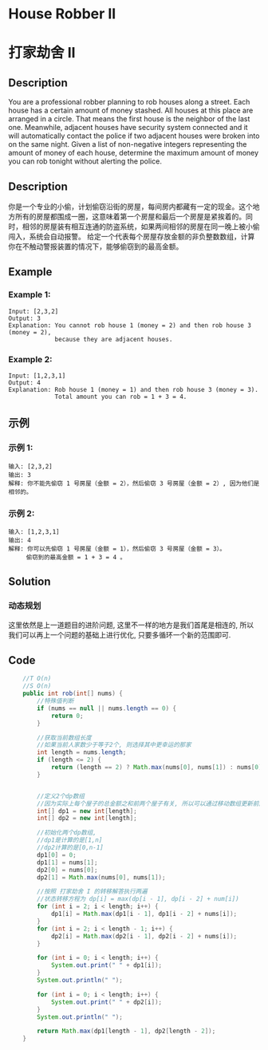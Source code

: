 # House Robber II
# 打家劫舍 II

## Description
You are a professional robber planning to rob houses along a street. Each house has a certain amount of money stashed. All houses at this place are arranged in a circle. That means the first house is the neighbor of the last one. Meanwhile, adjacent houses have security system connected and it will automatically contact the police if two adjacent houses were broken into on the same night.
Given a list of non-negative integers representing the amount of money of each house, determine the maximum amount of money you can rob tonight without alerting the police.

## Description
你是一个专业的小偷，计划偷窃沿街的房屋，每间房内都藏有一定的现金。这个地方所有的房屋都围成一圈，这意味着第一个房屋和最后一个房屋是紧挨着的。同时，相邻的房屋装有相互连通的防盗系统，如果两间相邻的房屋在同一晚上被小偷闯入，系统会自动报警。
给定一个代表每个房屋存放金额的非负整数数组，计算你在不触动警报装置的情况下，能够偷窃到的最高金额。

## Example
### Example 1:
    Input: [2,3,2]
    Output: 3
    Explanation: You cannot rob house 1 (money = 2) and then rob house 3 (money = 2),
                 because they are adjacent houses.

### Example 2:
    Input: [1,2,3,1]
    Output: 4
    Explanation: Rob house 1 (money = 1) and then rob house 3 (money = 3).
                 Total amount you can rob = 1 + 3 = 4.

## 示例
### 示例 1:
    输入: [2,3,2]
    输出: 3
    解释: 你不能先偷窃 1 号房屋（金额 = 2），然后偷窃 3 号房屋（金额 = 2）, 因为他们是相邻的。

### 示例 2:
    输入: [1,2,3,1]
    输出: 4
    解释: 你可以先偷窃 1 号房屋（金额 = 1），然后偷窃 3 号房屋（金额 = 3）。
         偷窃到的最高金额 = 1 + 3 = 4 。

## Solution
### 动态规划
这里依然是上一道题目的进阶问题, 这里不一样的地方是我们首尾是相连的, 所以我们可以再上一个问题的基础上进行优化, 只要多循环一个新的范围即可.


## Code 

```java
    //T O(n)
    //S O(n)
    public int rob(int[] nums) {
        //特殊值判断
        if (nums == null || nums.length == 0) {
            return 0;
        }

        //获取当前数组长度
        //如果当前人家数少于等于2个, 则选择其中更幸运的那家
        int length = nums.length;
        if (length <= 2) {
            return (length == 2) ? Math.max(nums[0], nums[1]) : nums[0];
        }


        //定义2个dp数组
        //因为实际上每个屋子的总金额之和前两个屋子有关, 所以可以通过移动数组更新前两个屋子的总金额, 使得S为O(1)
        int[] dp1 = new int[length];
        int[] dp2 = new int[length];

        //初始化两个dp数组,
        //dp1是计算的是[1,n]
        //dp2计算的是[0,n-1]
        dp1[0] = 0;
        dp1[1] = nums[1];
        dp2[0] = nums[0];
        dp2[1] = Math.max(nums[0], nums[1]);

        //按照 打家劫舍 I 的转移解答执行两遍
        //状态转移方程为 dp[i] = max(dp[i - 1], dp[i - 2] + num[i])
        for (int i = 2; i < length; i++) {
            dp1[i] = Math.max(dp1[i - 1], dp1[i - 2] + nums[i]);
        }
        for (int i = 2; i < length - 1; i++) {
            dp2[i] = Math.max(dp2[i - 1], dp2[i - 2] + nums[i]);
        }

        for (int i = 0; i < length; i++) {
            System.out.print(" " + dp1[i]);
        }
        System.out.println(" ");

        for (int i = 0; i < length; i++) {
            System.out.print(" " + dp2[i]);
        }
        System.out.println(" ");

        return Math.max(dp1[length - 1], dp2[length - 2]);
    }
```